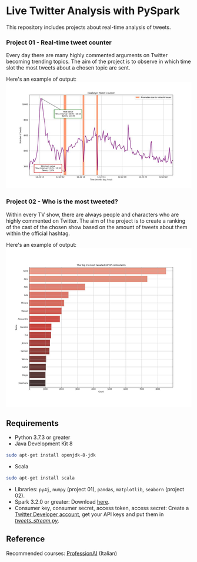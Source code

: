 # Live Twitter Analysis with PySpark
This repository includes projects about real-time analysis of tweets.

### Project 01 - Real-time tweet counter
Every day there are many highly commented arguments on Twitter becoming trending topics. The aim of the project is to observe in which time slot the most tweets about a chosen topic are sent.

Here's an example of output:
![hawkeye_output](https://github.com/DanielDaduyo/tweets_analysis/blob/main/01%20-%20Real-time%20tweet%20counter/output/hawkeye.jpg)

### Project 02 - Who is the most tweeted?
Within every TV show, there are always people and characters who are highly commented on Twitter. The aim of the project is to create a ranking of the cast of the chosen show based on the amount of tweets about them within the official hashtag.

Here's an example of output:
![GFVIP_output](https://github.com/DanielDaduyo/tweets_analysis/blob/main/02%20-%20Who%20is%20the%20most%20tweeted%3F/output/GFVIP_2021_12_19_cont.jpg)

## Requirements
* Python 3.7.3 or greater
* Java Development Kit 8
```bash
sudo apt-get install openjdk-8-jdk
```
* Scala
```bash
sudo apt-get install scala
```
* Libraries: ```py4j```, ```numpy``` (project 01), ```pandas```, ```matplotlib```, ```seaborn``` (project 02).
* Spark 3.2.0 or greater: Download [here](https://spark.apache.org/downloads.html).
* Consumer key, consumer secret, access token, access secret: Create a [Twitter Developer account](https://developer.twitter.com/en), get your API keys and put them in [*tweets_stream.py*](https://github.com/DanielDaduyo/tweets_analysis/blob/main/01%20-%20Real-time%20tweet%20counter/tweets_stream.py).

## Reference
Recommended courses: [ProfessionAI](https://www.profession.ai) (Italian)

